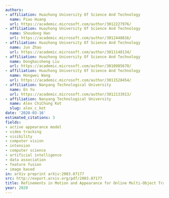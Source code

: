 ```yaml
---
authors:
- affiliation: Huazhong University Of Science And Technology
  name: Piao Huang
  url: https://academic.microsoft.com/author/3012227976/
- affiliation: Huazhong University Of Science And Technology
  name: Shoudong Han
  url: https://academic.microsoft.com/author/3012448816/
- affiliation: Huazhong University Of Science And Technology
  name: Jun Zhao
  url: https://academic.microsoft.com/author/3011148134/
- affiliation: Huazhong University Of Science And Technology
  name: Donghaisheng Liu
  url: https://academic.microsoft.com/author/3010985670/
- affiliation: Huazhong University Of Science And Technology
  name: Hongwei Wang
  url: https://academic.microsoft.com/author/3011528454/
- affiliation: Nanyang Technological University
  name: En Yu
  url: https://academic.microsoft.com/author/3012133913/
- affiliation: Nanyang Technological University
  name: Alex ChiChung Kot
  slug: alex_c_kot
date: '2020-03-16'
estimated_citations: 3
fields:
- active appearance model
- video tracking
- visibility
- computer vision
- intension
- computer science
- artificial intelligence
- data association
- feature fusion
- image based
in: arXiv preprint arXiv:2003.07177
src: http://export.arxiv.org/pdf/2003.07177
title: Refinements in Motion and Appearance for Online Multi-Object Tracking
year: 2020
---
```

